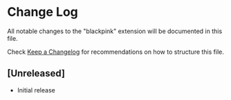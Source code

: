# Change Log

All notable changes to the "blackpink" extension will be documented in this file.

Check [Keep a Changelog](http://keepachangelog.com/) for recommendations on how to structure this file.

## [Unreleased]

- Initial release
